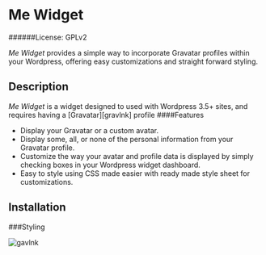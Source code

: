 Me Widget
=========
######License: GPLv2

*Me Widget* provides a simple way to incorporate Gravatar profiles within
your Wordpress, offering easy customizations and straight forward styling.

Description
-----------
*Me Widget* is a widget designed to used with Wordpress 3.5+ sites, and requires
having a [Gravatar][gravlnk] profile
####Features
- Display your Gravatar or a custom avatar.
- Display some, all, or none of the personal information from your Gravatar
profile.
- Customize the way your avatar and profile data is displayed by simply
checking boxes in your Wordpress widget dashboard.
- Easy to style using CSS made easier with ready made style sheet for
customizations.

Installation
------------

###Styling

![gavlnk](https://gravatar.com)

